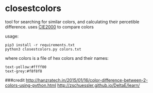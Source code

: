 closestcolors
=============

tool for searching for similar colors, and calculating their percetible difference.
uses [CIE2000](https://en.wikipedia.org/wiki/Color_difference) to compare colors

usage:
```
pip3 install -r requirements.txt
python3 closestcolors.py colors.txt
```

where colors is a file of hex colors and their names:
```
text-yellow:#ffff00
text-grey:#f8f8f8
```



###credit
http://hanzratech.in/2015/01/16/color-difference-between-2-colors-using-python.html
http://zschuessler.github.io/DeltaE/learn/
